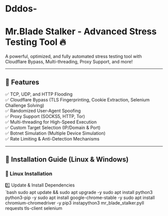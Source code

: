 # Dddos- 
# Mr.Blade Stalker - Advanced Stress Testing Tool 🔥

A powerful, optimized, and fully automated stress testing tool with Cloudflare Bypass, Multi-threading, Proxy Support, and more!


---

## 🔹 Features
✅ TCP, UDP, and HTTP Flooding  
✅ Cloudflare Bypass (TLS Fingerprinting, Cookie Extraction, Selenium Challenge Solving)  
✅ Randomized User-Agent Spoofing  
✅ Proxy Support (SOCKS5, HTTP, Tor)  
✅ Multi-threading for High-Speed Execution  
✅ Custom Target Selection (IP/Domain & Port)  
✅ Botnet Simulation (Multiple Device Simulation)  
✅ Rate Limiting & Anti-Detection Mechanisms  

---

## 📌 Installation Guide (Linux & Windows)  

### 🔧 Linux Installation  
1️⃣ Update & Install Dependencies  
`bash
sudo apt update && sudo apt upgrade -y
sudo apt install python3 python3-pip -y
sudo apt install google-chrome-stable -y
sudo apt install chromium-chromedriver -y
pip3 instapython3 mr_blade_stalker.pyll requests tls-client selenium
